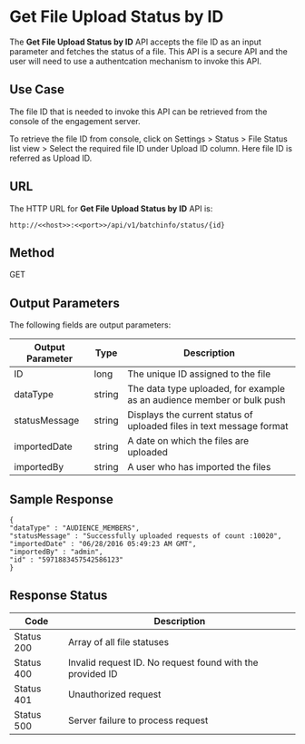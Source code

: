 
# Get File Upload Status by ID

The **Get File Upload Status by ID** API accepts the file ID as an input parameter and fetches the status of a file. This API is a secure API and the user will need to use a authentcation mechanism to invoke this API.

## Use Case

The file ID that is needed to invoke this API can be retrieved from the console of the engagement server.

To retrieve the file ID from console, click on Settings > Status > File Status list view > Select the required file ID under Upload ID column. Here file ID is referred as Upload ID.

## URL

The HTTP URL for **Get File Upload Status by ID** API is:

```
http://<<host>>:<<port>>/api/v1/batchinfo/status/{id}
```

## Method

GET

## Output Parameters

The following fields are output parameters:

| Output Parameter | Type   | Description                                                            |
| ---------------- | ------ | ---------------------------------------------------------------------- |
| ID               | long   | The unique ID assigned to the file                                     |
| dataType         | string | The data type uploaded, for example as an audience member or bulk push |
| statusMessage    | string | Displays the current status of uploaded files in text message format   |
| importedDate     | string | A date on which the files are uploaded                                 |
| importedBy       | string | A user who has imported the files                                      |

## Sample Response

```
{
"dataType" : "AUDIENCE_MEMBERS",
"statusMessage" : "Successfully uploaded requests of count :10020",
"importedDate" : "06/28/2016 05:49:23 AM GMT",
"importedBy" : "admin",
"id" : "5971883457542586123"
}
```

## Response Status

| Code       | Description                                               |
| ---------- | --------------------------------------------------------- |
| Status 200 | Array of all file statuses                                |
| Status 400 | Invalid request ID. No request found with the provided ID |
| Status 401 | Unauthorized request                                      |
| Status 500 | Server failure to process request                         |
